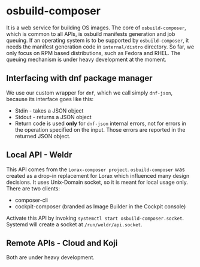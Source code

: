 # osbuild-composer

It is a web service for building OS images. The core of `osbuild-composer`, which is common to all APIs, is osbuild manifests generation and job queuing. If an operating system is to be supported by `osbuild-composer`, it needs the manifest generation code in `internal/distro` directory. So far, we only focus on RPM based distributions, such as Fedora and RHEL. The queuing mechanism is under heavy development at the moment.



## Interfacing with dnf package manager

We use our custom wrapper for `dnf`, which we call simply `dnf-json`, because its interface goes like this:

* Stdin - takes  a JSON object
* Stdout - returns a JSON object
* Return code is used **only** for `dnf-json` internal errors, not for errors in the operation specified on the input. Those errors are reported in the returned JSON object.

## Local API - Weldr

This API comes from the `Lorax-composer project`. `osbuild-composer` was created as a drop-in replacement for Lorax which influenced many design decisions. It uses Unix-Domain socket, so it is meant for local usage only. There are two clients:

* composer-cli
* cockpit-composer (branded as Image Builder in the Cockpit console)

Activate this API by invoking `systemctl start osbuild-composer.socket`. Systemd will create a socket at `/run/weldr/api.socket`.

## Remote APIs - Cloud and Koji

Both are under heavy development.

